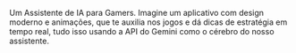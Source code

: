 Um Assistente de IA para Gamers. Imagine um aplicativo com design moderno e animações, que te auxilia nos jogos e dá dicas de estratégia em tempo real, tudo isso usando a API do Gemini como o cérebro do nosso assistente.
